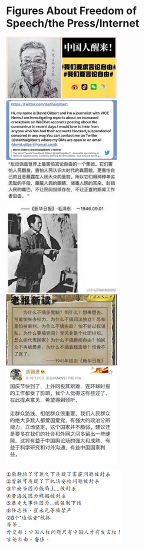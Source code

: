 # Figures About Freedom of Speech/the Press/Internet

<img src="https://github.com/AngryFear/Figures/blob/master/liwenliang.jpg" width=300>

<img src="https://github.com/AngryFear/Figures/blob/master/wechat.jpeg" width=300>

<img src="https://github.com/AngryFear/Figures/blob/master/freedom-of-speech.jpg" width=300>

<img src="https://github.com/AngryFear/Figures/blob/master/why-why-why.jpg" width=300>

<img src="https://github.com/AngryFear/Figures/blob/master/huxijin.jpg" width=300>

![..](https://github.com/AngryFear/Figures/blob/master/very-dou-de.png)
  
